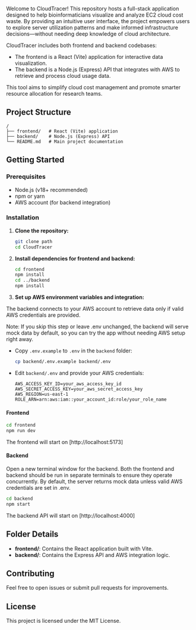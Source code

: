 Welcome to CloudTracer!
This repository hosts a full-stack application designed to help bioinformaticians visualize and analyze EC2 cloud cost waste. By providing an intuitive user interface, the project empowers users to explore server utilization patterns and make informed infrastructure decisions—without needing deep knowledge of cloud architecture.

CloudTracer includes both frontend and backend codebases:

- The frontend is a React (Vite) application for interactive data visualization.
- The backend is a Node.js (Express) API that integrates with AWS to retrieve and process cloud usage data.

This tool aims to simplify cloud cost management and promote smarter resource allocation for research teams.

## Project Structure

```
/
├── frontend/   # React (Vite) application
├── backend/    # Node.js (Express) API
└── README.md   # Main project documentation
```

## Getting Started

### Prerequisites

- Node.js (v18+ recommended)
- npm or yarn
- AWS account (for backend integration)

### Installation

1. **Clone the repository:**

   ```bash
   git clone path
   cd CloudTracer
   ```

2. **Install dependencies for frontend and backend:**
   ```bash
   cd frontend
   npm install
   cd ../backend
   npm install
   ```
3. **Set up AWS environment variables and integration:**

The backend connects to your AWS account to retrieve data only if valid AWS credentials are provided.

Note:
If you skip this step or leave .env unchanged, the backend will serve mock data by default, so you can try the app without needing AWS setup right away.

- Copy `.env.example` to `.env` in the `backend` folder:
  ```bash
  cp backend/.env.example backend/.env
  ```
- Edit `backend/.env` and provide your AWS credentials:
  ```env
  AWS_ACCESS_KEY_ID=your_aws_access_key_id
  AWS_SECRET_ACCESS_KEY=your_aws_secret_access_key
  AWS_REGION=us-east-1
  ROLE_ARN=arn:aws:iam::your_account_id:role/your_role_name
  ```

#### Frontend

```bash
cd frontend
npm run dev
```

The frontend will start on [http://localhost:5173]

#### Backend

Open a new terminal window for the backend. Both the frontend and backend should be run in separate terminals to ensure they operate concurrently.
By default, the server returns mock data unless valid AWS credentials are set in .env.

```bash
cd backend
npm start
```

The backend API will start on [http://localhost:4000]

## Folder Details

- **frontend/**: Contains the React application built with Vite.
- **backend/**: Contains the Express API and AWS integration logic.

## Contributing

Feel free to open issues or submit pull requests for improvements.

## License

This project is licensed under the MIT License.
